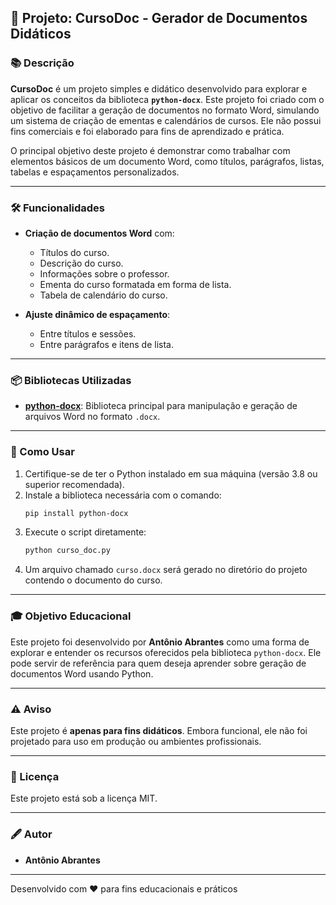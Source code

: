 ## 📄 Projeto: CursoDoc - Gerador de Documentos Didáticos

### 📚 Descrição

**CursoDoc** é um projeto simples e didático desenvolvido para explorar e aplicar os conceitos da biblioteca **`python-docx`**. Este projeto foi criado com o objetivo de facilitar a geração de documentos no formato Word, simulando um sistema de criação de ementas e calendários de cursos. Ele não possui fins comerciais e foi elaborado para fins de aprendizado e prática.

O principal objetivo deste projeto é demonstrar como trabalhar com elementos básicos de um documento Word, como títulos, parágrafos, listas, tabelas e espaçamentos personalizados.

---

### 🛠️ Funcionalidades

- **Criação de documentos Word** com:
  - Títulos do curso.
  - Descrição do curso.
  - Informações sobre o professor.
  - Ementa do curso formatada em forma de lista.
  - Tabela de calendário do curso.

- **Ajuste dinâmico de espaçamento**:
  - Entre títulos e sessões.
  - Entre parágrafos e itens de lista.

---

### 📦 Bibliotecas Utilizadas

- **[python-docx](https://python-docx.readthedocs.io/en/latest/)**: Biblioteca principal para manipulação e geração de arquivos Word no formato `.docx`.

---

### 🚀 Como Usar

1. Certifique-se de ter o Python instalado em sua máquina (versão 3.8 ou superior recomendada).
2. Instale a biblioteca necessária com o comando:
   ```bash
   pip install python-docx
   ```
3. Execute o script diretamente:
   ```bash
   python curso_doc.py
   ```
4. Um arquivo chamado `curso.docx` será gerado no diretório do projeto contendo o documento do curso.

---

### 🎓 Objetivo Educacional

Este projeto foi desenvolvido por **Antônio Abrantes** como uma forma de explorar e entender os recursos oferecidos pela biblioteca `python-docx`. Ele pode servir de referência para quem deseja aprender sobre geração de documentos Word usando Python.

---

### ⚠️ Aviso

Este projeto é **apenas para fins didáticos**. Embora funcional, ele não foi projetado para uso em produção ou ambientes profissionais.

---

### 📝 Licença

Este projeto está sob a licença MIT.

---

### 🖋️ Autor

- **Antônio Abrantes**  
---

Desenvolvido com ❤️ para fins educacionais e práticos